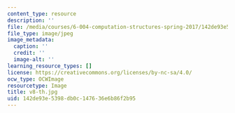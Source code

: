 ```yaml
---
content_type: resource
description: ''
file: /media/courses/6-004-computation-structures-spring-2017/142de93e5398db0c147636e6b86f2b95_v8-th.jpg
file_type: image/jpeg
image_metadata:
  caption: ''
  credit: ''
  image-alt: ''
learning_resource_types: []
license: https://creativecommons.org/licenses/by-nc-sa/4.0/
ocw_type: OCWImage
resourcetype: Image
title: v8-th.jpg
uid: 142de93e-5398-db0c-1476-36e6b86f2b95
---
```

